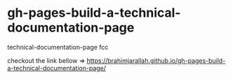 # gh-pages-build-a-technical-documentation-page
technical-documentation-page fcc

checkout the link bellow =>
https://brahimjarallah.github.io/gh-pages-build-a-technical-documentation-page/
